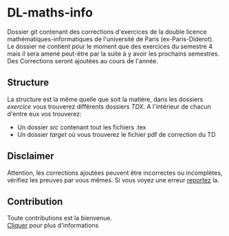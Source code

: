 # DL-maths-info
Dossier git contenant des corrections d'exercices de la
double licence mathématiques-informatiques de l'université de Paris (ex-Paris-Diderot). \
Le dossier ne contient pour le moment que des exercices du semestre 4 mais il sera amené peut-être par la suite à y avoir les prochains semestres. \
Des Corrections seront ajoutées au cours de l'année.

## Structure
La structure est la même quelle que soit la matière,
dans les dossiers *exercice* vous trouverez différents dossiers *TDX*.
A l'intérieur de chacun d'entre eux vos trouverez:
- Un dossier *src* contenant tout les fichiers .tex
- Un dossier *target* où vous trouverez le fichier pdf de correction du TD

## Disclaimer
Attention, les corrections ajoutées peuvent être incorrectes ou incomplètes, vérifiez les preuves par vous mêmes. Si vous voyez une erreur [reportez](CONTRIBUTING.md#Reporter-une-erreur) la.

## Contribution
Toute contributions est la bienvenue. \
[Cliquer](CONTRIBUTING.md) pour plus d'informations
